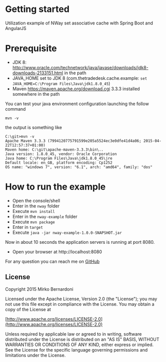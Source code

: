 Getting started
===============

Utilization example of NWay set associative cache with Spring Boot and AngularJS


Prerequisite
============

* JDK 8: http://www.oracle.com/technetwork/java/javase/downloads/jdk8-downloads-2133151.html in the path
* JAVA_HOME set to JDK 8 (com.thetradedesk.cache.example: `set JAVA_HOME=C:\Program Files\Java\jdk1.8.0_45`)
* Maven https://maven.apache.org/download.cgi  3.3.3 installed somewhere in the path

You can test your java environment configuration launching the follow command

`mvn -v`

the output is something like
 
    C:\git>mvn -v
    Apache Maven 3.3.3 (7994120775791599e205a5524ec3e0dfe41d4a06; 2015-04-22T12:57:37+01:00)
    Maven home: C:\git\apache-maven-3.3.3\bin\..
    Java version: 1.8.0_45, vendor: Oracle Corporation
    Java home: C:\Program Files\Java\jdk1.8.0_45\jre
    Default locale: en_GB, platform encoding: Cp1252
    OS name: "windows 7", version: "6.1", arch: "amd64", family: "dos"


How to run the example
=======================

* Open the console/shell
* Enter in the `nway` folder
* Execute `mvn install`
* Enter in the `nway-example` folder
* Execute `mvn package`
* Enter in `target`
* Execute `java -jar nway-example-1.0.0-SNAPSHOT.jar`

Now in about 10 seconds the application servers is running at port 8080.

* Open your browser at http://localhost:8080

For any question you can reach me on [GitHub](https://github.com/mirko1978)

## License

Copyright 2015 Mirko Bernardoni

Licensed under the Apache License, Version 2.0 (the "License");
you may not use this file except in compliance with the License.
You may obtain a copy of the License at

[http://www.apache.org/licenses/LICENSE-2.0](http://www.apache.org/licenses/LICENSE-2.0)

Unless required by applicable law or agreed to in writing, software
distributed under the License is distributed on an "AS IS" BASIS,
WITHOUT WARRANTIES OR CONDITIONS OF ANY KIND, either express or implied.
See the License for the specific language governing permissions and
limitations under the License.